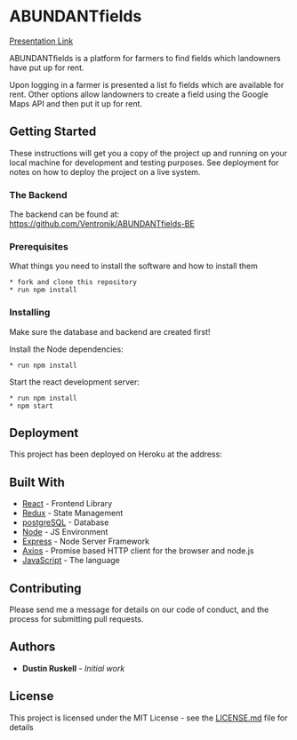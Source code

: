 # ABUNDANTfields


 [Presentation Link](https://slides.com/dustinruskell/abundantfields#/)

ABUNDANTfields is a platform for farmers to find fields which landowners have put up for rent.

Upon logging in a farmer is presented a list fo fields which are available for rent. Other options allow landowners to create a field using the Google Maps API and then put it up for rent.

<!-- ###  
###  
###  
## Pages

 ![Perspective Mockup](http://adventure-run.surge.sh/perspective-mockup.png)

###  
###  
###  
## Key Features

 ![Perspective Mockup](http://adventure-run.surge.sh/pages.png)


###  
###  
###   -->

 ## Getting Started

 These instructions will get you a copy of the project up and running on your local machine for development and testing purposes. See deployment for notes on how to deploy the project on a live system.

 ### The Backend

 The backend can be found at: https://github.com/Ventronik/ABUNDANTfields-BE

 ### Prerequisites

 What things you need to install the software and how to install them

 ```shell
 * fork and clone this repository
 * run npm install
 ```

 ### Installing

 Make sure the database and backend are created first!

 Install the Node dependencies:

 ```shell
 * run npm install
 ```

 Start the react development server:

 ```shell
 * run npm install
 * npm start
 ```


 ## Deployment

 This project has been deployed on Heroku at the address:

 ## Built With

 * [React](https://reactjs.org/) - Frontend Library
 * [Redux](https://redux.js.org/) - State Management
 * [postgreSQL](https://www.postgresql.org/) - Database
 * [Node](https://nodejs.org/en/) - JS Environment
 * [Express](https://sockets.io) - Node Server Framework
 * [Axios](https://github.com/axios/axios) - Promise based HTTP client for the browser and node.js
 * [JavaScript](https://www.javascript.com/) - The language


 ## Contributing

 Please send me a message for details on our code of conduct, and the process for submitting pull requests.

 ## Authors

 * **Dustin Ruskell** - *Initial work*

 ## License

 This project is licensed under the MIT License - see the [LICENSE.md](LICENSE.md) file for details
